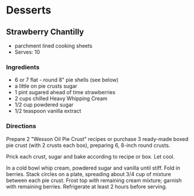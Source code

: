 # Desserts

## Strawberry Chantilly

* parchment lined cooking sheets
* Serves: 10

### Ingredients

* 6 or 7 flat - round 8" pie shells (see below)
* a little on pie crusts sugar
* 1 pint sugared ahead of time strawberries
* 2 cups chilled Heavy Whipping Cream
* 1/2 cup powdered sugar
* 1/2 teaspoon  vanilla extract

### Directions

Prepare 2 "Wesson Oil Pie Crust" recipes or purchase 3 ready-made boxed pie crust (with 2 crusts each box), preparing 6, 8-inch round crusts.

Prick each crust, sugar  and bake according to recipe or box.  Let cool.

In a cold bowl whip cream, powdered sugar and vanilla until stiff.  Fold in berries.  Stack circles on a plate, spreading about 3/4 cup of mixture between each pie crust.  Frost top with remaining cream mixture; garnish with remaining berries.  Refrigerate at least 2 hours before serving.
